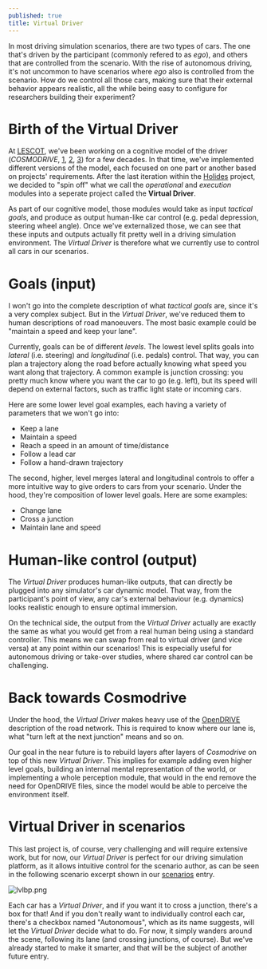 ```yaml
---
published: true
title: Virtual Driver
---
```

In most driving simulation scenarios, there are two types of cars. The one that's driven by the participant (commonly refered to as *ego*), and others that are controlled from the scenario. With the rise of autonomous driving, it's not uncommon to have scenarios where *ego* also is controlled from the scenario. How do we control all those cars, making sure that their external behavior appears realistic, all the while being easy to configure for researchers building their experiment?

# Birth of the Virtual Driver

At [LESCOT](https://lescot.univ-gustave-eiffel.fr/en/), we've been working on a cognitive model of the driver (*COSMODRIVE*, [1], [2], [3]) for a few decades. In that time, we've implemented different versions of the model, each focused on one part or another based on projects' requirements. After the last iteration within the [Holides](http://holides.eu/) project, we decided to "spin off" what we call the *operational* and *execution* modules into a seperate project called the **Virtual Driver**.

As part of our cognitive model, those modules would take as input *tactical goals*, and produce as output human-like car control (e.g. pedal depression, steering wheel angle). Once we've externalized those, we can see that these inputs and outputs actually fit pretty well in a driving simulation environment. The *Virtual Driver* is therefore what we currently use to control all cars in our scenarios.

# Goals (input)

I won't go into the complete description of what *tactical goals* are, since it's a very complex subject. But in the *Virtual Driver*, we've reduced them to human descriptions of road manoeuvers. The most basic example could be "maintain a speed and keep your lane".

Currently, goals can be of different *levels*. The lowest level splits goals into *lateral* (i.e. steering) and *longitudinal* (i.e. pedals) control. That way, you can plan a trajectory along the road before actually knowing what speed you want along that trajectory. A common example is junction crossing: you pretty much know where you want the car to go (e.g. left), but its speed will depend on external factors, such as traffic light state or incoming cars.

Here are some lower level goal examples, each having a variety of parameters that we won't go into:
* Keep a lane
* Maintain a speed
* Reach a speed in an amount of time/distance
* Follow a lead car
* Follow a hand-drawn trajectory

The second, higher, level merges lateral and longitudinal controls to offer a more intuitive way to give orders to cars from your scenario. Under the hood, they're composition of lower level goals. Here are some examples:

* Change lane
* Cross a junction
* Maintain lane and speed

# Human-like control (output)

The *Virtual Driver* produces human-like outputs, that can directly be plugged into any simulator's car dynamic model. That way, from the participant's point of view, any car's external behaviour (e.g. dynamics) looks realistic enough to ensure optimal immersion. 

On the technical side, the output from the *Virtual Driver* actually are exactly the same as what you would get from a real human being using a standard controller. This means we can swap from real to virtual driver (and vice versa) at any point within our scenarios! This is especially useful for autonomous driving or take-over studies, where shared car control can be challenging. 

# Back towards Cosmodrive

Under the hood, the *Virtual Driver* makes heavy use of the [OpenDRIVE](/opendrive) description of the road network. This is required to know where our lane is, what "turn left at the next junction" means and so on.

Our goal in the near future is to rebuild layers after layers of *Cosmodrive* on top of this new *Virtual Driver*. This implies for example adding even higher level goals, building an internal mental representation of the world, or implementing a whole perception module, that would in the end remove the need for OpenDRIVE files, since the model would be able to perceive the environment itself.

# Virtual Driver in scenarios

This last project is, of course, very challenging and will require extensive work, but for now, our *Virtual Driver* is perfect for our driving simulation platform, as it allows intuitive control for the scenario author, as can be seen in the following scenario excerpt shown in our [scenarios](/scenarios) entry.

![lvlbp.png]({{site.baseurl}}/images/lvlbp.png)

Each car has a *Virtual Driver*, and if you want it to cross a junction, there's a box for that! And if you don't really want to individually control each car, there's a checkbox named "Autonomous", which as its name suggests, will let the *Virtual Driver* decide what to do. For now, it simply wanders around the scene, following its lane (and crossing junctions, of course). But we've already started to make it smarter, and that will be the subject of another future entry.

[1]: https://www.researchgate.net/publication/281074875_A_computational_model_for_car_drivers_situation_awareness_simulation_Cosmodrive
[2]: https://www.researchgate.net/publication/242182916_Modelisation_et_simulation_cognitive_de_l'operateur_humain_une_application_a_la_conduite_automobile
[3]: https://www.researchgate.net/publication/326956022_Computational_Driver_Model_in_Transport_Engineering_COSMODRIVE

